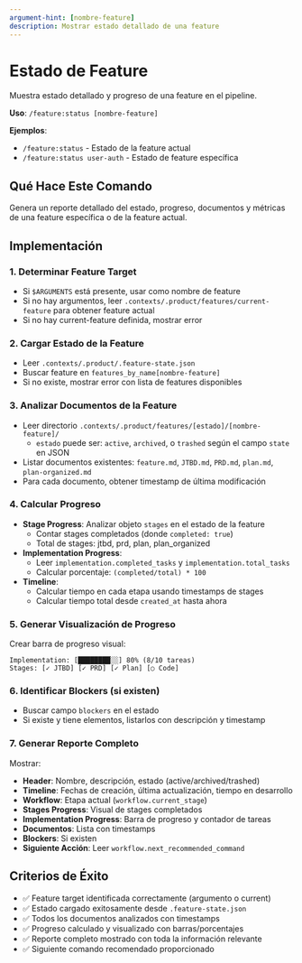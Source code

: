 ```yaml
---
argument-hint: [nombre-feature]
description: Mostrar estado detallado de una feature
---
```


# Estado de Feature

Muestra estado detallado y progreso de una feature en el pipeline.

**Uso**: `/feature:status [nombre-feature]`

**Ejemplos**:
- `/feature:status` - Estado de la feature actual
- `/feature:status user-auth` - Estado de feature específica

## Qué Hace Este Comando

Genera un reporte detallado del estado, progreso, documentos y métricas de una feature específica o de la feature actual.

## Implementación

### 1. Determinar Feature Target
- Si `$ARGUMENTS` está presente, usar como nombre de feature
- Si no hay argumentos, leer `.contexts/.product/features/current-feature` para obtener feature actual
- Si no hay current-feature definida, mostrar error

### 2. Cargar Estado de la Feature
- Leer `.contexts/.product/.feature-state.json`
- Buscar feature en `features_by_name[nombre-feature]`
- Si no existe, mostrar error con lista de features disponibles

### 3. Analizar Documentos de la Feature
- Leer directorio `.contexts/.product/features/[estado]/[nombre-feature]/`
  - `estado` puede ser: `active`, `archived`, o `trashed` según el campo `state` en JSON
- Listar documentos existentes: `feature.md`, `JTBD.md`, `PRD.md`, `plan.md`, `plan-organized.md`
- Para cada documento, obtener timestamp de última modificación

### 4. Calcular Progreso
- **Stage Progress**: Analizar objeto `stages` en el estado de la feature
  - Contar stages completados (donde `completed: true`)
  - Total de stages: jtbd, prd, plan, plan_organized
- **Implementation Progress**:
  - Leer `implementation.completed_tasks` y `implementation.total_tasks`
  - Calcular porcentaje: `(completed/total) * 100`
- **Timeline**:
  - Calcular tiempo en cada etapa usando timestamps de stages
  - Calcular tiempo total desde `created_at` hasta ahora

### 5. Generar Visualización de Progreso
Crear barra de progreso visual:
```
Implementation: [████████░░] 80% (8/10 tareas)
Stages: [✓ JTBD] [✓ PRD] [✓ Plan] [○ Code]
```

### 6. Identificar Blockers (si existen)
- Buscar campo `blockers` en el estado
- Si existe y tiene elementos, listarlos con descripción y timestamp

### 7. Generar Reporte Completo
Mostrar:
- **Header**: Nombre, descripción, estado (active/archived/trashed)
- **Timeline**: Fechas de creación, última actualización, tiempo en desarrollo
- **Workflow**: Etapa actual (`workflow.current_stage`)
- **Stages Progress**: Visual de stages completados
- **Implementation Progress**: Barra de progreso y contador de tareas
- **Documentos**: Lista con timestamps
- **Blockers**: Si existen
- **Siguiente Acción**: Leer `workflow.next_recommended_command`

## Criterios de Éxito

- ✅ Feature target identificada correctamente (argumento o current)
- ✅ Estado cargado exitosamente desde `.feature-state.json`
- ✅ Todos los documentos analizados con timestamps
- ✅ Progreso calculado y visualizado con barras/porcentajes
- ✅ Reporte completo mostrado con toda la información relevante
- ✅ Siguiente comando recomendado proporcionado
